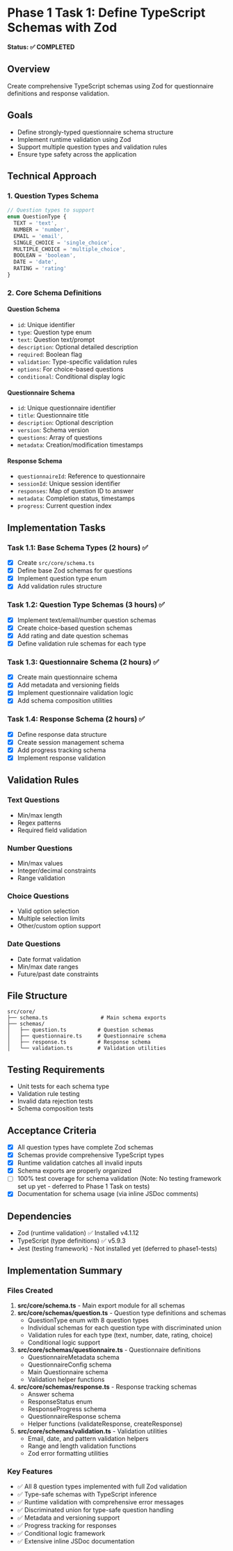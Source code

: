 # Phase 1 Task 1: Define TypeScript Schemas with Zod

**Status: ✅ COMPLETED**

## Overview
Create comprehensive TypeScript schemas using Zod for questionnaire definitions and response validation.

## Goals
- Define strongly-typed questionnaire schema structure
- Implement runtime validation using Zod
- Support multiple question types and validation rules
- Ensure type safety across the application

## Technical Approach

### 1. Question Types Schema
```typescript
// Question types to support
enum QuestionType {
  TEXT = 'text',
  NUMBER = 'number',
  EMAIL = 'email',
  SINGLE_CHOICE = 'single_choice',
  MULTIPLE_CHOICE = 'multiple_choice',
  BOOLEAN = 'boolean',
  DATE = 'date',
  RATING = 'rating'
}
```

### 2. Core Schema Definitions

#### Question Schema
- `id`: Unique identifier
- `type`: Question type enum
- `text`: Question text/prompt
- `description`: Optional detailed description
- `required`: Boolean flag
- `validation`: Type-specific validation rules
- `options`: For choice-based questions
- `conditional`: Conditional display logic

#### Questionnaire Schema
- `id`: Unique questionnaire identifier
- `title`: Questionnaire title
- `description`: Optional description
- `version`: Schema version
- `questions`: Array of questions
- `metadata`: Creation/modification timestamps

#### Response Schema
- `questionnaireId`: Reference to questionnaire
- `sessionId`: Unique session identifier
- `responses`: Map of question ID to answer
- `metadata`: Completion status, timestamps
- `progress`: Current question index

## Implementation Tasks

### Task 1.1: Base Schema Types (2 hours) ✅
- [x] Create `src/core/schema.ts`
- [x] Define base Zod schemas for questions
- [x] Implement question type enum
- [x] Add validation rules structure

### Task 1.2: Question Type Schemas (3 hours) ✅
- [x] Implement text/email/number question schemas
- [x] Create choice-based question schemas
- [x] Add rating and date question schemas
- [x] Define validation rule schemas for each type

### Task 1.3: Questionnaire Schema (2 hours) ✅
- [x] Create main questionnaire schema
- [x] Add metadata and versioning fields
- [x] Implement questionnaire validation logic
- [x] Add schema composition utilities

### Task 1.4: Response Schema (2 hours) ✅
- [x] Define response data structure
- [x] Create session management schema
- [x] Add progress tracking schema
- [x] Implement response validation

## Validation Rules

### Text Questions
- Min/max length
- Regex patterns
- Required field validation

### Number Questions
- Min/max values
- Integer/decimal constraints
- Range validation

### Choice Questions
- Valid option selection
- Multiple selection limits
- Other/custom option support

### Date Questions
- Date format validation
- Min/max date ranges
- Future/past date constraints

## File Structure
```
src/core/
├── schema.ts                 # Main schema exports
├── schemas/
│   ├── question.ts          # Question schemas
│   ├── questionnaire.ts     # Questionnaire schema
│   ├── response.ts          # Response schema
│   └── validation.ts        # Validation utilities
```

## Testing Requirements
- Unit tests for each schema type
- Validation rule testing
- Invalid data rejection tests
- Schema composition tests

## Acceptance Criteria
- [x] All question types have complete Zod schemas
- [x] Schemas provide comprehensive TypeScript types
- [x] Runtime validation catches all invalid inputs
- [x] Schema exports are properly organized
- [ ] 100% test coverage for schema validation (Note: No testing framework set up yet - deferred to Phase 1 Task on tests)
- [x] Documentation for schema usage (via inline JSDoc comments)

## Dependencies
- Zod (runtime validation) ✅ Installed v4.1.12
- TypeScript (type definitions) ✅ v5.9.3
- Jest (testing framework) - Not installed yet (deferred to phase1-tests)

## Implementation Summary

### Files Created
1. **src/core/schema.ts** - Main export module for all schemas
2. **src/core/schemas/question.ts** - Question type definitions and schemas
   - QuestionType enum with 8 question types
   - Individual schemas for each question type with discriminated union
   - Validation rules for each type (text, number, date, rating, choice)
   - Conditional logic support
3. **src/core/schemas/questionnaire.ts** - Questionnaire definitions
   - QuestionnaireMetadata schema
   - QuestionnaireConfig schema  
   - Main Questionnaire schema
   - Validation helper functions
4. **src/core/schemas/response.ts** - Response tracking schemas
   - Answer schema
   - ResponseStatus enum
   - ResponseProgress schema
   - QuestionnaireResponse schema
   - Helper functions (validateResponse, createResponse)
5. **src/core/schemas/validation.ts** - Validation utilities
   - Email, date, and pattern validation helpers
   - Range and length validation functions
   - Zod error formatting utilities

### Key Features
- ✅ All 8 question types implemented with full Zod validation
- ✅ Type-safe schemas with TypeScript inference
- ✅ Runtime validation with comprehensive error messages
- ✅ Discriminated union for type-safe question handling
- ✅ Metadata and versioning support
- ✅ Progress tracking for responses
- ✅ Conditional logic framework
- ✅ Extensive inline JSDoc documentation


